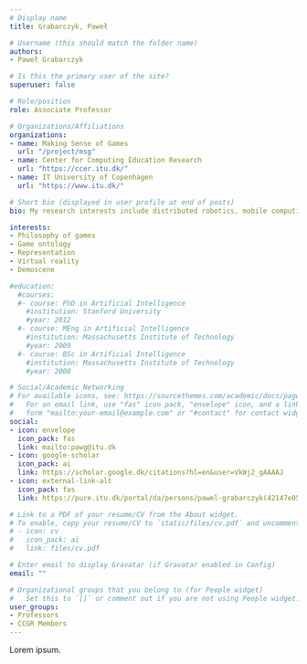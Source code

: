 ```yaml
---
# Display name
title: Grabarczyk, Paweł

# Username (this should match the folder name)
authors:
- Paweł Grabarczyk

# Is this the primary user of the site?
superuser: false

# Role/position
role: Associate Professor

# Organizations/Affiliations
organizations:
- name: Making Sense of Games
  url: "/project/msg"
- name: Center for Computing Education Research
  url: "https://ccer.itu.dk/"
- name: IT University of Copenhagen
  url: "https://www.itu.dk/"

# Short bio (displayed in user profile at end of posts)
bio: My research interests include distributed robotics, mobile computing and programmable matter.

interests:
- Philosophy of games
- Game ontology
- Representation
- Virtual reality
- Demoscene

#education:
  #courses:
  #- course: PhD in Artificial Intelligence
    #institution: Stanford University
    #year: 2012
  #- course: MEng in Artificial Intelligence
    #institution: Massachusetts Institute of Technology
    #year: 2009
  #- course: BSc in Artificial Intelligence
    #institution: Massachusetts Institute of Technology
    #year: 2008

# Social/Academic Networking
# For available icons, see: https://sourcethemes.com/academic/docs/page-builder/#icons
#   For an email link, use "fas" icon pack, "envelope" icon, and a link in the
#   form "mailto:your-email@example.com" or "#contact" for contact widget.
social:
- icon: envelope
  icon_pack: fas
  link: mailto:pawg@itu.dk
- icon: google-scholar
  icon_pack: ai
  link: https://scholar.google.dk/citations?hl=en&user=VkWj2_gAAAAJ
- icon: external-link-alt
  icon_pack: fas
  link: https://pure.itu.dk/portal/da/persons/pawel-grabarczyk(42147e05-f94c-471d-a889-c57a01e4bdd0).html 

# Link to a PDF of your resume/CV from the About widget.
# To enable, copy your resume/CV to `static/files/cv.pdf` and uncomment the lines below.
# - icon: cv
#   icon_pack: ai
#   link: files/cv.pdf

# Enter email to display Gravatar (if Gravatar enabled in Config)
email: ""

# Organizational groups that you belong to (for People widget)
#   Set this to `[]` or comment out if you are not using People widget.
user_groups:
- Professors
- CCGR Members
---
```


Lorem ipsum.